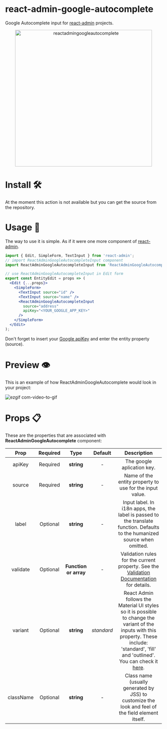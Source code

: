 # react-admin-google-autocomplete
Google Autocomplete input for [react-admin](https://marmelab.com/react-admin/) projects.

<p align="center">
  <img width="440" alt="reactadmingoogleautocomplete" src="https://user-images.githubusercontent.com/36671173/122773131-fbbc8080-d29f-11eb-98d3-b6ce60c58aa7.png">
</p>

# Install 🛠️
At the moment this action is not available but you can get the source from the repository.

# Usage 📝
The way to use it is simple. As if it were one more component of [react-admin](https://marmelab.com/react-admin/).

```jsx
import { Edit, SimpleForm, TextInput } from 'react-admin';
// import ReactAdminGoogleAutocompleteInput component
import ReactAdminGoogleAutocompleteInput from 'ReactAdminGoogleAutocompleteInput';

// use ReactAdminGoogleAutocompleteInput in Edit form
export const EntityEdit = props => (
  <Edit {...props}>
    <SimpleForm>
      <TextInput source="id" />
      <TextInput source="name" />
      <ReactAdminGoogleAutocompleteInput
        source="address"
        apiKey="<YOUR_GOOGLE_APP_KEY>"
      />
    </SimpleForm>
  </Edit>
);
```

Don't forget to insert your [Google apiKey](https://console.cloud.google.com/apis/credentials?) and enter the entity property (source).

# Preview 👁️
This is an example of how ReactAdminGoogleAutocomplete would look in your project:

![ezgif com-video-to-gif](https://user-images.githubusercontent.com/36671173/122769213-476d2b00-d29c-11eb-957d-3a9a13050a30.gif)

# Props 📋
These are the properties that are associated with **ReactAdminGoogleAutocomplete** component:

|Prop|Required|Type|Default|Description
|:---:|:---:|:---:|:---:|:---:|
|apiKey|Required|**string**|-|The google aplication key.|
|source|Required|**string**|-|Name of the entity property to use for the input value.|
|label|Optional|**string**|-|Input label. In i18n apps, the label is passed to the translate function. Defaults to the humanized source when omitted.|
|validate|Optional|**Function or array**|-|Validation rules for the current property. See the [Validation Documentation](https://marmelab.com/react-admin/CreateEdit.html#validation) for details.
|variant|Optional|**string**|_standard_|React Admin follows the Material UI styles so it is possible to change the variant of the inputs with this property. These include: 'standard', 'fill' and 'outlined'. You can check it [here](https://material-ui.com/components/text-fields/#textfield).|
|className|Optional|**string**|-|Class name (usually generated by JSS) to customize the look and feel of the field element itself.|
